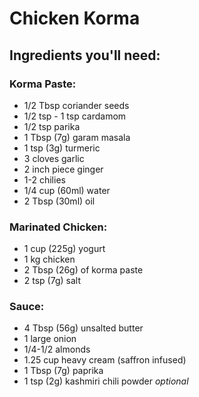 # Chicken Korma

## Ingredients you'll need:

### Korma Paste:
* 1/2 Tbsp coriander seeds
* 1/2 tsp - 1 tsp cardamom
* 1/2 tsp  parika
* 1 Tbsp (7g) garam masala
* 1 tsp (3g) turmeric
* 3 cloves garlic
* 2 inch piece ginger
* 1-2 chilies
* 1/4 cup (60ml) water
* 2 Tbsp (30ml) oil

### Marinated Chicken:
* 1 cup (225g) yogurt
* 1 kg chicken
* 2 Tbsp (26g) of korma paste
* 2 tsp (7g) salt


### Sauce:
* 4 Tbsp (56g) unsalted butter
* 1 large onion
* 1/4-1/2 almonds
* 1.25 cup heavy cream (saffron infused)
* 1 Tbsp (7g) paprika
* 1 tsp (2g) kashmiri chili powder *optional*